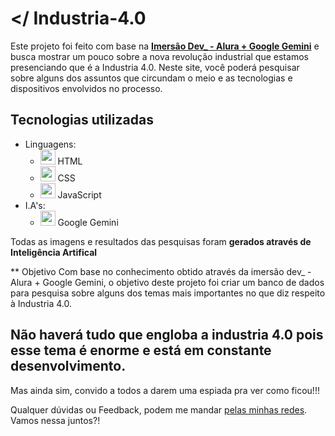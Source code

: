 # **</ Industria-4.0**
  Este projeto foi feito com base na [**Imersão Dev_ - Alura + Google Gemini**](https://cursos.alura.com.br/imersao?utm_source=sendflow&utm_medium=whatsapp&utm_content=aula-01&utm_campaign=imersao-dev-google-gemini-ago24) e busca mostrar um pouco sobre a nova revolução industrial que estamos presenciando que é a Industria 4.0. Neste site, você poderá pesquisar sobre alguns dos assuntos que circundam o meio e as tecnologias e dispositivos envolvidos no processo. 

## Tecnologias utilizadas
* Linguagens:
  * <img src="https://img.icons8.com/color/48/000000/html-5.png" width="24" height="24" /> HTML
  * <img src="https://img.icons8.com/color/48/000000/css3.png" width="24" height="24" /> CSS
  * <img src="https://img.icons8.com/color/48/000000/javascript.png" width="24" height="24" /> JavaScript
* I.A's:
  - <img src="https://img.icons8.com/color/48/000000/google-logo.png" width="24" height="24" /> Google Gemini

Todas as imagens e resultados das pesquisas foram **gerados através de Inteligência Artifical**

** Objetivo
Com base no conhecimento obtido através da imersão dev_ - Alura + Google Gemini, o objetivo deste projeto foi criar um banco de dados para pesquisa sobre alguns dos temas mais importantes no que diz respeito à Industria 4.0.

## Não haverá tudo que engloba a industria 4.0 pois esse tema é enorme e está em constante desenvolvimento.
Mas ainda sim, convido a todos a darem uma espiada pra ver como ficou!!!

Qualquer dúvidas ou Feedback, podem me mandar [pelas minhas redes](https://linktr.ee/th.silveira.soares).
Vamos nessa juntos?!
